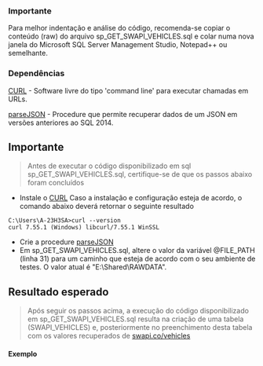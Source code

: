 ### Importante

Para melhor indentação e análise do código, recomenda-se copiar o conteúdo (raw) do arquivo sp_GET_SWAPI_VEHICLES.sql e colar numa nova janela do Microsoft SQL Server Management Studio, Notepad++ ou semelhante.

### Dependências

[CURL](https://curl.haxx.se/) - Software livre do tipo 'command line' para executar chamadas em URLs.

[parseJSON](https://github.com/khanhmai/Parse-JSON-String-by-SQL-script/blob/master/ParseJSON-FUNCTION.sql) - Procedure que permite recuperar dados de um JSON em versões anteriores ao SQL 2014.

## Importante
> Antes de executar o código disponibilizado em sql sp_GET_SWAPI_VEHICLES.sql, certifique-se de que os passos abaixo foram concluídos


  - Instale o [CURL](https://curl.haxx.se/)
 Caso a instalação e configuração esteja de acordo, o comando abaixo deverá retornar o seguinte resultado
   ```dos
C:\Users\A-23H3SA>curl --version
curl 7.55.1 (Windows) libcurl/7.55.1 WinSSL
```
  - Crie a procedure [parseJSON](https://github.com/khanhmai/Parse-JSON-String-by-SQL-script/blob/master/ParseJSON-FUNCTION.sql)
  - Em sp_GET_SWAPI_VEHICLES.sql, altere o valor da variável @FILE_PATH (linha 31) para um caminho que esteja de acordo com o seu ambiente de testes. O valor atual é "E:\Shared\RAWDATA\".
  

## Resultado esperado
>Após seguir os passos acima, a execução do código disponibilizado em sp_GET_SWAPI_VEHICLES.sql resulta na criação de uma tabela (SWAPI_VEHICLES) e, posteriormente no preenchimento desta tabela com os valores recuperados de [swapi.co/vehicles](https://swapi.co/api/vehicles/)


#### Exemplo
